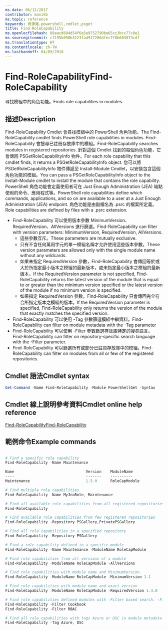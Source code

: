 ```yaml
---
ms.date: 06/12/2017
contributor: manikb
ms.topic: reference
keywords: 資源庫,powershell,cmdlet,psget
title: Find-RoleCapability
ms.openlocfilehash: 89aacd604d54f6a5e9752790be65cc3bcc77c8e1
ms.sourcegitcommit: cf195b090b3223fa4917206dfec7f0b603873cdf
ms.translationtype: HT
ms.contentlocale: zh-TW
ms.lasthandoff: 04/09/2018
---
```

# <a name="find-rolecapability"></a><span data-ttu-id="9a5e3-103">Find-RoleCapability</span><span class="sxs-lookup"><span data-stu-id="9a5e3-103">Find-RoleCapability</span></span>

<span data-ttu-id="9a5e3-104">尋找模組中的角色功能。</span><span class="sxs-lookup"><span data-stu-id="9a5e3-104">Finds role capabilities in modules.</span></span>

## <a name="description"></a><span data-ttu-id="9a5e3-105">描述</span><span class="sxs-lookup"><span data-stu-id="9a5e3-105">Description</span></span>
<span data-ttu-id="9a5e3-106">Find-RoleCapability Cmdlet 會尋找模組中的 PowerShell 角色功能。</span><span class="sxs-lookup"><span data-stu-id="9a5e3-106">The Find-RoleCapability cmdlet finds PowerShell role capabilities in modules.</span></span> <span data-ttu-id="9a5e3-107">Find-RoleCapability 會搜尋已註冊存放庫中的模組。</span><span class="sxs-lookup"><span data-stu-id="9a5e3-107">Find-RoleCapability searches modules in registered repositories.</span></span>
<span data-ttu-id="9a5e3-108">針對這個 Cmdlet 找到的每個角色功能，它會傳回 PSGetRoleCapabilityInfo 物件。</span><span class="sxs-lookup"><span data-stu-id="9a5e3-108">For each role capability that this cmdlet finds, it returns a PSGetRoleCapabilityInfo object.</span></span> <span data-ttu-id="9a5e3-109">您可以將 PSGetRoleCapabilityInfo 物件傳遞至 Install-Module Cmdlet，以安裝包含這個角色功能的模組。</span><span class="sxs-lookup"><span data-stu-id="9a5e3-109">You can pass a PSGetRoleCapabilityInfo object to the Install-Module cmdlet to install the module that contains the role capability.</span></span>
<span data-ttu-id="9a5e3-110">PowerShell 角色功能會定義使用者可在 Just Enough Administration (JEA) 端點使用的命令、應用程式等。</span><span class="sxs-lookup"><span data-stu-id="9a5e3-110">PowerShell role capabilities define which commands, applications, and so on are available to a user at a Just Enough Administration (JEA) endpoint.</span></span> <span data-ttu-id="9a5e3-111">角色功能是由副檔名為 .psrc 的檔案所定義。</span><span class="sxs-lookup"><span data-stu-id="9a5e3-111">Role capabilities are defined by files with a .psrc extension.</span></span>

- <span data-ttu-id="9a5e3-112">Find-RoleCapability 可以使用版本參數 MinimumVersion、RequiredVersion、AllVersions 進行篩選。</span><span class="sxs-lookup"><span data-stu-id="9a5e3-112">Find-RoleCapability can filter with version parameters: MinimumVersion, RequiredVersion, AllVersions.</span></span>
  - <span data-ttu-id="9a5e3-113">這些參數互斥。</span><span class="sxs-lookup"><span data-stu-id="9a5e3-113">These parameters are mutually exclusive.</span></span>
  - <span data-ttu-id="9a5e3-114">只有不含任何萬用字元的單一模組名稱才允許使用這些版本參數。</span><span class="sxs-lookup"><span data-stu-id="9a5e3-114">These version parameters are allowed only with the single module name without any wildcards.</span></span>
  - <span data-ttu-id="9a5e3-115">如果未指定 RequiredVersion 參數，Find-RoleCapability 會傳回等於或大於所指定最小版本之模組的最新版本，或未指定最小版本之模組的最新版本。</span><span class="sxs-lookup"><span data-stu-id="9a5e3-115">If the RequiredVersion parameter is not specified, Find-RoleCapability returns the latest version of the module that is equal to or greater than the minimum version specified or the latest version of the module if no minimum version is specified.</span></span>
  - <span data-ttu-id="9a5e3-116">如果指定 RequiredVersion 參數，Find-RoleCapability 只會傳回完全符合所指定版本之模組的版本。</span><span class="sxs-lookup"><span data-stu-id="9a5e3-116">If the RequiredVersion parameter is specified, Find-RoleCapability only returns the version of the module that exactly matches the specified version.</span></span>
- <span data-ttu-id="9a5e3-117">Find-RoleCapability 可以使用 -Tag 參數篩選模組中繼資料。</span><span class="sxs-lookup"><span data-stu-id="9a5e3-117">Find-RoleCapability can filter on module metadata with the -Tag parameter</span></span>
- <span data-ttu-id="9a5e3-118">Find-RoleCapability 可以使用 -Filter 參數篩選存放庫特定的搜尋語言。</span><span class="sxs-lookup"><span data-stu-id="9a5e3-118">Find-RoleCapability can filter on repository-specific search language with the -Filter parameter.</span></span>
- <span data-ttu-id="9a5e3-119">Find-RoleCapability 可以篩選所有或部分已註冊存放庫中的模組。</span><span class="sxs-lookup"><span data-stu-id="9a5e3-119">Find-RoleCapability can filter on modules from all or few of the registered repositories.</span></span>

## <a name="cmdlet-syntax"></a><span data-ttu-id="9a5e3-120">Cmdlet 語法</span><span class="sxs-lookup"><span data-stu-id="9a5e3-120">Cmdlet syntax</span></span>
```powershell
Get-Command -Name Find-RoleCapability -Module PowerShellGet -Syntax
```

## <a name="cmdlet-online-help-reference"></a><span data-ttu-id="9a5e3-121">Cmdlet 線上說明參考資料</span><span class="sxs-lookup"><span data-stu-id="9a5e3-121">Cmdlet online help reference</span></span>

[<span data-ttu-id="9a5e3-122">Find-RoleCapability</span><span class="sxs-lookup"><span data-stu-id="9a5e3-122">Find-RoleCapability</span></span>](http://go.microsoft.com/fwlink/?LinkId=718029)

## <a name="example-commands"></a><span data-ttu-id="9a5e3-123">範例命令</span><span class="sxs-lookup"><span data-stu-id="9a5e3-123">Example commands</span></span>
```powershell

# Find a specific role capability
Find-RoleCapability -Name Maintenance

Name                                Version    ModuleName                          Repository
----                                -------    ----------                          ----------
Maintenance                         1.5.0      RoleCapModule                       PrivatePSGallery

# Find multiple role capabilities
Find-RoleCapability -Name MyJeaRole, Maintenance

# Find all available role capabilities from all registered repositories
Find-RoleCapability

# Find available role capabilities from few registered repositories
Find-RoleCapability -Repository PSGallery,PrivatePSGallery

# Find all role capabilities in a specified repository
Find-RoleCapability -Repository PSGallery

# Find a role capability defined in a specific module
Find-RoleCapability -Name Maintenance -ModuleName RoleCapModule

# Find role capabilities from all versions of a module
Find-RoleCapability -ModuleName RoleCapModule -AllVersions

# Find role capabilities with module name and MinimumVersion.
Find-RoleCapability -ModuleName RoleCapModule -MinimumVersion 1.1

# Find role capabilities with module name and exact version
Find-RoleCapability -ModuleName RoleCapModule -RequiredVersion 1.4.0

# Find role capabilities defined modules with -Filter based search. -Filter searches in description and module names
Find-RoleCapability -Filter Cookbook
Find-RoleCapability -Filter RBAC

# Find all role capabilities with tags Azure or DSC in module metadata
Find-RoleCapability -Tag Azure, DSC

```